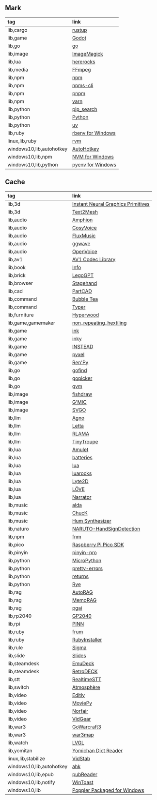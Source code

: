 ## Mark

|tag|link|
|:-|:-|
|lib,cargo|[rustup](https://rustup.rs)|
|lib,game|[Godot](https://github.com/godotengine/godot)|
|lib,go|[go](https://go.dev)|
|lib,image|[ImageMagick](https://imagemagick.org)|
|lib,lua|[hererocks](https://github.com/luarocks/hererocks)|
|lib,media|[FFmpeg](https://ffmpeg.org)|
|lib,npm|[npm](https://nodejs.org/en)|
|lib,npm|[npms-cli](https://github.com/npms-io/npms-cli)|
|lib,npm|[pnpm](https://pnpm.io)|
|lib,npm|[yarn](https://yarnpkg.com)|
|lib,python|[pip_search](https://github.com/victorgarric/pip_search)|
|lib,python|[Python](https://python.org)|
|lib,python|[uv](https://github.com/astral-sh/uv)|
|lib,ruby|[rbenv for Windows](https://github.com/ccmywish/rbenv-for-windows)|
|linux,lib,ruby|[rvm](https://github.com/rvm/rvm)|
|windows10,lib,autohotkey|[AutoHotkey](https://github.com/AutoHotkey/AutoHotkey)|
|windows10,lib,npm|[NVM for Windows](https://github.com/coreybutler/nvm-windows)|
|windows10,lib,python|[pyenv for Windows](https://github.com/pyenv-win/pyenv-win)|

## Cache

|tag|link|
|:-|:-|
|lib,3d|[Instant Neural Graphics Primitives](https://github.com/NVlabs/instant-ngp)|
|lib,3d|[Text2Mesh](https://github.com/threedle/text2mesh)|
|lib,audio|[Amphion](https://github.com/open-mmlab/Amphion)|
|lib,audio|[CosyVoice](https://github.com/FunAudioLLM/CosyVoice)|
|lib,audio|[FluxMusic](https://github.com/feizc/FluxMusic)|
|lib,audio|[ggwave](https://github.com/ggerganov/ggwave)|
|lib,audio|[OpenVoice](https://github.com/myshell-ai/OpenVoice)|
|lib,av1|[AV1 Codec Library](https://github.com/m-ab-s/aom)|
|lib,book|[Info](https://github.com/xlcnd/isbntools)|
|lib,brick|[LegoGPT](https://github.com/AvaLovelace1/LegoGPT/)|
|lib,browser|[Stagehand](https://github.com/browserbase/stagehand)|
|lib,cad|[PartCAD](https://github.com/partcad/partcad)|
|lib,command|[Bubble Tea](https://github.com/charmbracelet/bubbletea)|
|lib,command|[Typer](https://github.com/tiangolo/typer)|
|lib,furniture|[Hyperwood](https://github.com/jo/hyperwood)|
|lib,game,gamemaker|[non_repeating_hextiling](https://github.com/Gizmo199/non_repeating_hextiling)|
|lib,game|[ink](https://github.com/inkle/ink)|
|lib,game|[inky](https://inklestudios.com/ink)|
|lib,game|[INSTEAD](https://github.com/instead-hub/instead)|
|lib,game|[pyxel](https://github.com/kitao/pyxel)|
|lib,game|[Ren'Py](https://github.com/renpy/renpy)|
|lib,go|[gofind](https://github.com/fzipp/gofind)|
|lib,go|[gopicker](https://github.com/edifierx666/gopicker)|
|lib,go|[gvm](https://github.com/danielkermode/gvm)|
|lib,image|[fishdraw](https://github.com/LingDong-/fishdraw)|
|lib,image|[G'MIC](https://gmic.eu)|
|lib,image|[SVGO](https://github.com/svg/svgo)|
|lib,llm|[Agno](https://github.com/agno-agi/agno)|
|lib,llm|[Letta](https://github.com/letta-ai/letta)|
|lib,llm|[RLAMA](https://github.com/DonTizi/rlama)|
|lib,llm|[TinyTroupe](https://github.com/microsoft/TinyTroupe)|
|lib,lua|[Amulet](https://github.com/ianmaclarty/amulet)|
|lib,lua|[batteries](https://github.com/1bardesign/batteries)|
|lib,lua|[lua](https://lua.org)|
|lib,lua|[luarocks](https://luarocks.org)|
|lib,lua|[Lyte2D](https://github.com/morew4rd/lyte2d)|
|lib,lua|[LÖVE](https://love2d.org)|
|lib,lua|[Narrator](https://github.com/astrochili/narrator)|
|lib,music|[alda](https://github.com/alda-lang/alda)|
|lib,music|[ChucK](https://chuck.stanford.edu)|
|lib,music|[Hum Synthesizer](https://github.com/crbulakites/hum)|
|lib,naturo|[NARUTO-HandSignDetection](https://github.com/Kazuhito00/NARUTO-HandSignDetection)|
|lib,npm|[fnm](https://github.com/Schniz/fnm)|
|lib,pico|[Raspberry Pi Pico SDK](https://github.com/raspberrypi/pico-sdk)|
|lib,pinyin|[pinyin-pro](https://github.com/zh-lx/pinyin-pro)|
|lib,python|[MicroPython](https://github.com/micropython/micropython)|
|lib,python|[pretty-errors](https://github.com/onelivesleft/PrettyErrors)|
|lib,python|[returns](https://github.com/dry-python/returns)|
|lib,python|[Rye](https://github.com/mitsuhiko/rye)|
|lib,rag|[AutoRAG](https://github.com/Marker-Inc-Korea/AutoRAG)|
|lib,rag|[MemoRAG](https://github.com/qhjqhj00/MemoRAG)|
|lib,rag|[pgai](https://github.com/timescale/pgai)|
|lib,rp2040|[GP2040](https://gp2040.info)|
|lib,rpi|[PINN](https://github.com/procount/pinn)|
|lib,ruby|[frum](https://github.com/TaKO8Ki/frum)|
|lib,ruby|[RubyInstaller](https://rubyinstaller.org)|
|lib,rule|[Sigma](https://github.com/SigmaHQ/sigma)|
|lib,slide|[Slides](https://github.com/maaslalani/slides)|
|lib,steamdesk|[EmuDeck](https://github.com/dragoonDorise/EmuDeck)|
|lib,steamdesk|[RetroDECK](https://github.com/XargonWan/RetroDECK)|
|lib,stt|[RealtimeSTT](https://github.com/KoljaB/RealtimeSTT)|
|lib,switch|[Atmosphère](https://github.com/Atmosphere-NX/Atmosphere)|
|lib,video|[Editly](https://github.com/mifi/editly)|
|lib,video|[MoviePy](https://github.com/Zulko/moviepy)|
|lib,video|[Norfair](https://github.com/tryolabs/norfair)|
|lib,video|[VidGear](https://github.com/abhiTronix/vidgear)|
|lib,war3|[GoWarcraft3](https://github.com/nielsAD/gowarcraft3)|
|lib,war3|[war3map](https://github.com/invoker-bot/war3map)|
|lib,watch|[LVGL](https://lvgl.io)|
|lib,yomitan|[Yomichan Dict Reader](https://github.com/MarvNC/yomichan-dict-reader)|
|linux,lib,stabilize|[VidStab](https://github.com/georgmartius/vid.stab)|
|windows10,lib,autohotkey|[ahk](https://github.com/spyoungtech/ahk)|
|windows10,lib,epub|[pubReader](https://github.com/vers-one/EpubReader)|
|windows10,lib,notify|[WinToast](https://github.com/mohabouje/WinToast)|
|windows10,lib|[Poppler Packaged for Windows](https://github.com/oschwartz10612/poppler-windows)|

